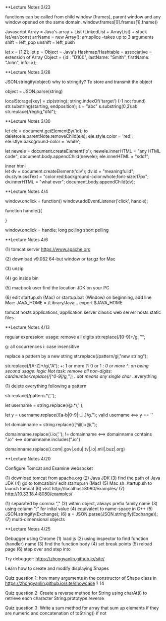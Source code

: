 **Lecture Notes 3/23

functions can be called from child window (frames), parent window and any window opened on the same domain. 
window.frames[0].frames[1].fname()

Javascript Array = Java's array + List (LinkedList + ArrayList) + stack 
let/var/const arrName = new Array(); 
arr.splice -takes up to 3 arguments
shift = left_pop
unshift = left_push

let x = [1,2];
let p =
Object = Java's Hashmap/Hashtable = associative = extension of Array
Object = {id : "D100", lastName: "Smith", firstName: "John", info: x};

**Lecture Notes 3/28

JSON.stringify(object)
why to stringify? To store and transmit the object

object = JSON.parse(string)

localStorage[key] = zip(string);
string.indexOf('target') (-1 not found)
str.substring(starting, endposition);
s = "abc"
s.substring(0,2):ab
str.replace(/reg/ig,"dfd");

**Lecture Notes 3/30

let ele = document.getElementBy('id);
to delete:ele.parentNote.removeChild(ele);
ele.style.color = 'red';
ele.stlye.bakcground-color = 'white';

let newele =
document.createElement('p');
newele.innerHTML = "any HTML code";
document.body.appendChild(newele);
ele.innerHTML = "sddf";
<div attribute1 = value> inner html </div>
let dv =
document.createElement('div');
dv.id = "meaningfulid";
dv.style.cssText = "color:red;background-color:whote;font-size:17px";
dv.innerHTML = "what ever";
document.body.appendChild(dv);


**Lecture Notes 4/4

window.onclick = function()
window.addEventListener('click', handle);

function handle(){


}

window.onclick = handle;
long polling
short polling

**Lecture Notes 4/6

(1) tomcat server
    https://www.apache.org
    
(2) download v9.062 64-but window or tar.gz for Mac

(3) unzip 

(4) go inside bin 

(5) macbook user find the location JDK on your PC

(6) edit startup.sh (Mac) or startup.bat (Window) on beginning, add line 
Mac: JAVA_HOME = /Library/Java...
export $JAVA_HOME

tomcat hosts applications, application server
classic web server hosts static files





**Lecture Notes 4/13



regular expression: 
usage: remove all digits
str.replace(/[0-9]+/g, "";

g: all occurrences
i: case insensitive

replace a pattern by a new string 
str.replace(/pattern/gi,"new string");

str.replace(/[A-Z]+/gi,"A");
+: 1 or more
?: 0 or 1
*: 0 or more 
^: on being 
second usage: logic Not
task: remove all non-digits:
cardnumber.replace(/[^0-9]/g,'');
. dot means any single char
.*:everything 

(1) delete everything following a pattern

str.replace(/pattern.*/,'');

let username = string.replace(/@.*/,'');

let y = username.replace(/[a-b|0-9|\-\_|\.]/g.'');
valid username <==> y == ''

let domainname = string.replace(/[^@]+@,'');

domainname.replace(/\.io/,''); != domainname <==> domainname contains ".io" <==> domainname.includes(".io")

domainname.replace(/\.com|.gov|.edu|.tv|.io|.mil|.buz|.org)




**Lecture Notes 4/20




Configure Tomcat and Examine websocket

(1) download tomcat from apache.org
(2) Java JDK
(3) find the path of Java JDK
(4) go to tomcat/bin/
    edit startup.sh (Mac)
(5) Mac sh ./tartup.sh to launch tomcat
(6) visit http://localhost:8080/examples/
(7) http://10.33.18.4:8080/examples/

(1) separated by comma "," 
(2) within object, always prefix family name
(3) using column ":" for inital value
(4) equivalent to name-space in C++
(5) JSON.stringify(Exchange);
(6) a = JSON.parse(JSON.stringify(Exchange));
(7) multi-dimensional objects



**Lecture Notes 4/25



Debugger using Chrome
(1) load js
(2) using inspector to find function (handler) name
(3) find the function body
(4) set break points
(5) reload page
(6) step over and step into

Try debugger: https://zhongyanlin.github.io/site/

Learn how to create and modify displaying Shapes

Quiz question 1: how many arguments in the constructor of Shape class in https://zhongyanlin.github.io/site/showcase ? 14

Quiz question 2: Create a reverse method for String using charAt(i) to retrieve each character
String.prototype.reverse

Quiz question 3: Write a sum method for array that sum up elements if they are numeric and concatenation of toString() if not 

